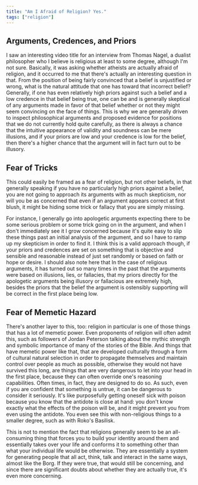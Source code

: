 ```yaml
---
title: "Am I Afraid of Religion? Yes."
tags: ["religion"]
---
```


## Arguments, Credences, and Priors

I saw an interesting video title for an interview from Thomas Nagel, a dualist philosopher who I believe is religious at least to some degree, although I'm not sure. Basically, it was asking whether atheists are actually afraid of religion, and it occurred to me that there's actually an interesting question in that. From the position of being fairly convinced that a belief is unjustified or wrong, what is the natural attitude that one has toward that incorrect belief? Generally, if one has even relatively high priors against such a belief and a low credence in that belief being true, one can be and is generally skeptical of any arguments made in favor of that belief whether or not they might seem convincing on the face of things. This is why we are generally driven to inspect philosophical arguments and proposed evidence for positions that we do not currently hold quite carefully, as there is always a chance that the intuitive appearance of validity and soundness can be mere illusions, and if your priors are low and your credence is low for the belief, then there's a higher chance that the argument will in fact turn out to be illusory.

## Fear of Tricks

This could easily be framed as a fear of religion, but not other beliefs, in that generally speaking if you have no particularly high priors against a belief, you are not going to approach its arguments with as much skepticism, nor will you be as concerned that even if an argument appears correct at first blush, it might be hiding some trick or fallacy that you are simply missing.

For instance, I generally go into apologetic arguments expecting there to be some serious problem or some trick going on in the argument, and when I don't immediately see it I grow concerned because it's quite easy to slip these things past an initial analysis of the argument, and so I have to ramp up my skepticism in order to find it. I think this is a valid approach though, if your priors and credences are set on something that is objective and sensible and reasonable instead of just set randomly or based on faith or hope or desire. I should also note here that In the case of religious arguments, it has turned out so many times in the past that the arguments were based on illusions, lies, or fallacies, that my priors directly for the apologetic arguments being illusory or fallacious are extremely high, besides the priors that the belief the argument is ostensibly supporting will be correct in the first place being low.

## Fear of Memetic Hazard

There's another layer to this, too: religion in particular is one of those things that has a lot of memetic power. Even proponents of religion will often admit this, such as followers of Jordan Peterson talking about the mythic strength and symbolic importance of many of the stories of the Bible. And things that have memetic power like that, that are developed culturally through a form of cultural natural selection in order to propagate themselves and maintain control over people as much as possible, otherwise they would not have survived this long, are things that are very dangerous to let into your head in the first place, because they can often override one's reasoning capabilities. Often times, in fact, they are designed to do so. As such, even if you are confident that something is untrue, it can be dangerous to consider it seriously. It's like purposefully getting oneself sick with poison because you know that the antidote is close at hand: you don't know exactly what the effects of the poison will be, and it might prevent you from even using the antidote. You even see this with non-religious things to a smaller degree, such as with Roko's Basilisk.

This is not to mention the fact that religions generally seem to be an all-consuming thing that forces you to build your identity around them and essentially takes over your life and conforms it to something other than what your individual life would be otherwise. They are essentially a system for generating people that all act, think, talk and interact in the same ways, almost like the Borg. If they were true, that would still be concerning, and since there are significant doubts about whether they are actually true, it's even more concerning.
